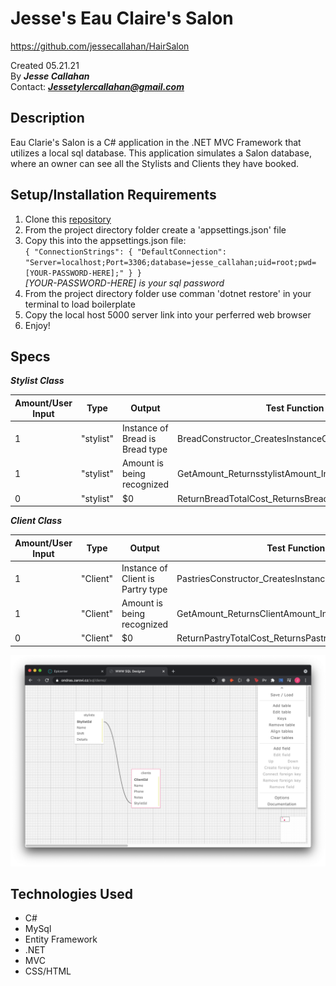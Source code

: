 # Jesse's Eau Claire's Salon
https://github.com/jessecallahan/HairSalon

Created 05.21.21</br>
By _**Jesse Callahan**_</br>
Contact: _**Jessetylercallahan@gmail.com**_</br>

## Description
Eau Clarie's Salon is a C# application in the .NET MVC Framework that utilizes a local sql database. This application simulates a Salon database, where an owner can see all the Stylists and Clients they have booked. 

## Setup/Installation Requirements

1. Clone this [repository](https://github.com/jessecallahan/HairSalon)
2. From the project directory folder create a 'appsettings.json' file
3. Copy this into the appsettings.json file:<br/>  `{
    "ConnectionStrings": {
        "DefaultConnection": "Server=localhost;Port=3306;database=jesse_callahan;uid=root;pwd=[YOUR-PASSWORD-HERE];"
    }
}`<br/>  *[YOUR-PASSWORD-HERE] is your sql password*
4. From the project directory folder use comman 'dotnet restore' in your terminal to load boilerplate
5. Copy the local host 5000 server link into your perferred web browser
6. Enjoy!

## Specs

_**Stylist Class**_

|  Amount/User Input|  Type | Output  | Test Function |
|---|---|---|---|
| 1  |  "stylist" | Instance of Bread is Bread type | BreadConstructor_CreatesInstanceOfBread_Bread() | 
| 1  |  "stylist"  | Amount is being recognized | GetAmount_ReturnsstylistAmount_Int() |
| 0  |  "stylist" | $0 |ReturnBreadTotalCost_ReturnsBreadTotalCostTest1_Int()|


_**Client Class**_

|  Amount/User Input|  Type | Output  | Test Function |
|---|---|---|---|
| 1  |  "Client" | Instance of Client is Partry type | PastriesConstructor_CreatesInstanceOfClient_Pastries() | 
| 1  |  "Client"  | Amount is being recognized | GetAmount_ReturnsClientAmount_Int() |
| 0  |  "Client" | $0 | ReturnPastryTotalCost_ReturnsPastryTotalCostTest1_Int()|


![image info](./HairSalon/wwwroot/images/schema_pic.png)
## Technologies Used
* C#
* MySql
* Entity Framework
* .NET
* MVC
* CSS/HTML


